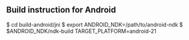 ## Build instruction for Android ##

$ cd build-android/jni
$ export ANDROID_NDK=/path/to/android-ndk
$ $ANDROID_NDK/ndk-build TARGET_PLATFORM=android-21
